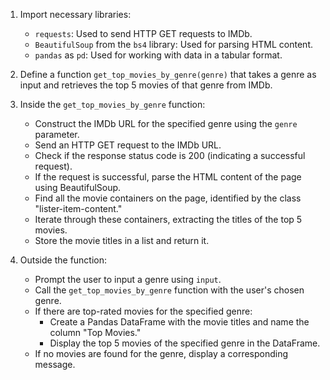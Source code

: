 1. Import necessary libraries:
   - `requests`: Used to send HTTP GET requests to IMDb.
   - `BeautifulSoup` from the `bs4` library: Used for parsing HTML content.
   - `pandas` as `pd`: Used for working with data in a tabular format.

2. Define a function `get_top_movies_by_genre(genre)` that takes a genre as input and retrieves the top 5 movies of that genre from IMDb.

3. Inside the `get_top_movies_by_genre` function:
   - Construct the IMDb URL for the specified genre using the `genre` parameter.
   - Send an HTTP GET request to the IMDb URL.
   - Check if the response status code is 200 (indicating a successful request).
   - If the request is successful, parse the HTML content of the page using BeautifulSoup.
   - Find all the movie containers on the page, identified by the class "lister-item-content."
   - Iterate through these containers, extracting the titles of the top 5 movies.
   - Store the movie titles in a list and return it.

4. Outside the function:
   - Prompt the user to input a genre using `input`.
   - Call the `get_top_movies_by_genre` function with the user's chosen genre.
   - If there are top-rated movies for the specified genre:
     - Create a Pandas DataFrame with the movie titles and name the column "Top Movies."
     - Display the top 5 movies of the specified genre in the DataFrame.
   - If no movies are found for the genre, display a corresponding message.

